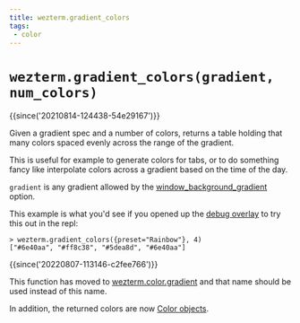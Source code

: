 ```yaml
---
title: wezterm.gradient_colors
tags:
 - color
---
```


# `wezterm.gradient_colors(gradient, num_colors)`

{{since('20210814-124438-54e29167')}}

Given a gradient spec and a number of colors, returns a table
holding that many colors spaced evenly across the range of
the gradient.

This is useful for example to generate colors for tabs, or
to do something fancy like interpolate colors across a gradient
based on the time of the day.

`gradient` is any gradient allowed by the
[window_background_gradient](../config/window_background_gradient.md) option.

This example is what you'd see if you opened up the [debug overlay](../keyassignment/ShowDebugOverlay.md) to try this out in the repl:

```
> wezterm.gradient_colors({preset="Rainbow"}, 4)
["#6e40aa", "#ff8c38", "#5dea8d", "#6e40aa"]
```

{{since('20220807-113146-c2fee766')}}

This function has moved to
[wezterm.color.gradient](../wezterm.color/gradient.md) and that name
should be used instead of this name.

In addition, the returned colors are now [Color
objects](../color/index.md).
